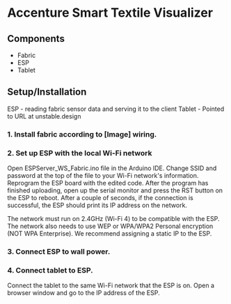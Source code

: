 # Accenture Smart Textile Visualizer

## Components
- Fabric
- ESP
- Tablet

## Setup/Installation
ESP - reading fabric sensor data and serving it to the client
Tablet - Pointed to URL at unstable.design

### 1. Install fabric according to [Image] wiring.

### 2. Set up ESP with the local Wi-Fi network

Open ESPServer_WS_Fabric.ino file in the Arduino IDE. Change SSID and password at the top of the file to your Wi-Fi network's information. Reprogram the ESP board with the edited code. After the program has finished uploading, open up the serial monitor and press the RST button on the ESP to reboot. After a couple of seconds, if the connection is successful, the ESP should print its IP address on the network.

The network must run on 2.4GHz (Wi-Fi 4) to be compatible with the ESP. The network also needs to use WEP or WPA/WPA2 Personal encryption (NOT WPA Enterprise). We recommend assigning a static IP to the ESP. 

### 3. Connect ESP to wall power.

### 4. Connect tablet to ESP.

Connect the tablet to the same Wi-Fi network that the ESP is on. Open a browser window and go to the IP address of the ESP.
